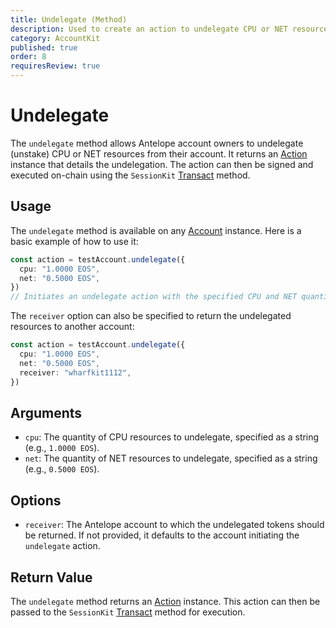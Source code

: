 ```yaml
---
title: Undelegate (Method)
description: Used to create an action to undelegate CPU or NET resources from an Antelope account.
category: AccountKit
published: true
order: 8
requiresReview: true
---
```


# Undelegate

The `undelegate` method allows Antelope account owners to undelegate (unstake) CPU or NET resources from their account. It returns an [Action](/docs/antelope/action) instance that details the undelegation. The action can then be signed and executed on-chain using the `SessionKit` [Transact](/docs/session-kit/transact) method.

## Usage

The `undelegate` method is available on any [Account](/docs/account-kit/account) instance. Here is a basic example of how to use it:

```typescript
const action = testAccount.undelegate({
  cpu: "1.0000 EOS",
  net: "0.5000 EOS",
})
// Initiates an undelegate action with the specified CPU and NET quantities.
```

The `receiver` option can also be specified to return the undelegated resources to another account:

```typescript
const action = testAccount.undelegate({
  cpu: "1.0000 EOS",
  net: "0.5000 EOS",
  receiver: "wharfkit1112",
})
```

## Arguments

- `cpu`: The quantity of CPU resources to undelegate, specified as a string (e.g., `1.0000 EOS`).
- `net`: The quantity of NET resources to undelegate, specified as a string (e.g., `0.5000 EOS`).

## Options

- `receiver`: The Antelope account to which the undelegated tokens should be returned. If not provided, it defaults to the account initiating the `undelegate` action.

## Return Value

The `undelegate` method returns an [Action](/docs/antelope/action) instance. This action can then be passed to the `SessionKit` [Transact](/docs/session-kit/transact) method for execution.
